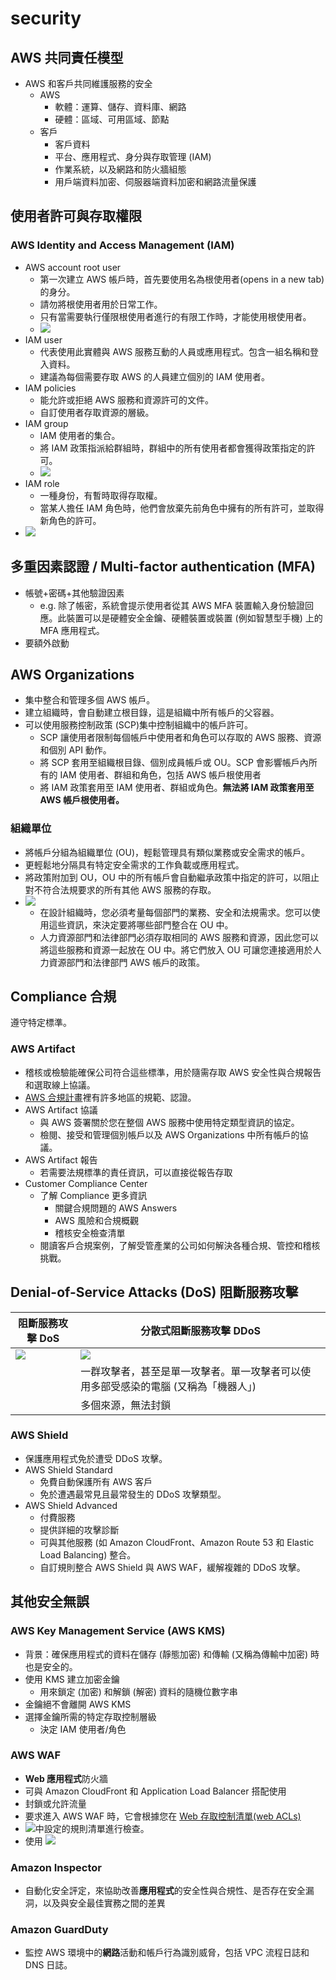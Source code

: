 # security
## AWS 共同責任模型
- AWS 和客戶共同維護服務的安全
  - AWS
    - 軟體：運算、儲存、資料庫、網路
    - 硬體：區域、可用區域、節點
  - 客戶
    - 客戶資料
    - 平台、應用程式、身分與存取管理 (IAM)
    - 作業系統，以及網路和防火牆組態
    - 用戶端資料加密、伺服器端資料加密和網路流量保護

## 使用者許可與存取權限
### AWS Identity and Access Management (IAM)

- AWS account root user
  - 第一次建立 AWS 帳戶時，首先要使用名為根使用者(opens in a new tab)的身分。  
  - 請勿將根使用者用於日常工作。
  - 只有當需要執行僅限根使用者進行的有限工作時，才能使用根使用者。   
  - ![](https://explore.skillbuilder.aws/files/a/w/aws_prod1_docebosaas_com/1715360400/gDsLZg-tazoJD5huJteLlg/tincan/50bb3ae9507c15309a6ecbb7b8d96d9cb455d06f/assets/2wSzmM-PTsmSJHoC_GXj7XwE4jMxezGDC.png)
- IAM user
  - 代表使用此實體與 AWS 服務互動的人員或應用程式。包含一組名稱和登入資料。
  - 建議為每個需要存取 AWS 的人員建立個別的 IAM 使用者。
- IAM policies
  - 能允許或拒絕 AWS 服務和資源許可的文件。
  - 自訂使用者存取資源的層級。
- IAM group
  - IAM 使用者的集合。
  - 將 IAM 政策指派給群組時，群組中的所有使用者都會獲得政策指定的許可。
  - ![](https://explore.skillbuilder.aws/files/a/w/aws_prod1_docebosaas_com/1715360400/gDsLZg-tazoJD5huJteLlg/tincan/50bb3ae9507c15309a6ecbb7b8d96d9cb455d06f/assets/rgLEVfGCKld7b33U_iKvKZn3aq2i3ch1l.png)
- IAM role
  - 一種身份，有暫時取得存取權。
  - 當某人擔任 IAM 角色時，他們會放棄先前角色中擁有的所有許可，並取得新角色的許可。 
- ![](https://user-images.githubusercontent.com/13093517/83959193-11533980-a848-11ea-9d03-d8133e0aaa86.png)

## 多重因素認證 / Multi-factor authentication (MFA)
- 帳號+密碼+其他驗證因素
  - e.g. 除了帳密，系統會提示使用者從其 AWS MFA 裝置輸入身份驗證回應。此裝置可以是硬體安全金鑰、硬體裝置或裝置 (例如智慧型手機) 上的 MFA 應用程式。
- 要額外啟動

## AWS Organizations
- 集中整合和管理多個 AWS 帳戶。
- 建立組織時，會自動建立根目錄，這是組織中所有帳戶的父容器。 
- 可以使用服務控制政策 (SCP)集中控制組織中的帳戶許可。
  - SCP 讓使用者限制每個帳戶中使用者和角色可以存取的 AWS 服務、資源和個別 API 動作。
  - 將 SCP 套用至組織根目錄、個別成員帳戶或 OU。SCP 會影響帳戶內所有的 IAM 使用者、群組和角色，包括 AWS 帳戶根使用者
  - 將 IAM 政策套用至 IAM 使用者、群組或角色。**無法將 IAM 政策套用至 AWS 帳戶根使用者。**

### 組織單位
- 將帳戶分組為組織單位 (OU)，輕鬆管理具有類似業務或安全需求的帳戶。
- 更輕鬆地分隔具有特定安全需求的工作負載或應用程式。
- 將政策附加到 OU，OU 中的所有帳戶會自動繼承政策中指定的許可，以阻止對不符合法規要求的所有其他 AWS 服務的存取。
- ![](https://explore.skillbuilder.aws/files/a/w/aws_prod1_docebosaas_com/1715360400/gDsLZg-tazoJD5huJteLlg/tincan/50bb3ae9507c15309a6ecbb7b8d96d9cb455d06f/assets/7lt6Imq0nPTKgSpj_RdUO42fD-crguQYB.png)
  - 在設計組織時，您必須考量每個部門的業務、安全和法規需求。您可以使用這些資訊，來決定要將哪些部門整合在 OU 中。
  - 人力資源部門和法律部門必須存取相同的 AWS 服務和資源，因此您可以將這些服務和資源一起放在 OU 中。將它們放入 OU 可讓您連接適用於人力資源部門和法律部門 AWS 帳戶的政策。

## Compliance 合規
遵守特定標準。
### AWS Artifact
- 稽核或檢驗能確保公司符合這些標準，用於隨需存取 AWS 安全性與合規報告和選取線上協議。
- [AWS 合規計畫](https://aws.amazon.com/compliance/programs/)裡有許多地區的規範、認證。
- AWS Artifact 協議
  - 與 AWS 簽署關於您在整個 AWS 服務中使用特定類型資訊的協定。
  - 檢閱、接受和管理個別帳戶以及 AWS Organizations 中所有帳戶的協議。
- AWS Artifact 報告
  - 若需要法規標準的責任資訊，可以直接從報告存取
-  Customer Compliance Center
     - 了解 Compliance 更多資訊
       - 關鍵合規問題的 AWS Answers
       - AWS 風險和合規概觀
       - 稽核安全檢查清單
     - 閱讀客戶合規案例，了解受管產業的公司如何解決各種合規、管控和稽核挑戰。
## Denial-of-Service Attacks (DoS)  阻斷服務攻擊
|阻斷服務攻擊 DoS|分散式阻斷服務攻擊 DDoS|
|---|---|
| ![](https://explore.skillbuilder.aws/files/a/w/aws_prod1_docebosaas_com/1715396400/8iZv6MuKNE9VS6Z1SUAFnA/tincan/50bb3ae9507c15309a6ecbb7b8d96d9cb455d06f/assets/ORp-NlcZj6cAZQH7_Z01Mv0sCrFhlpxAm.png)| ![](https://explore.skillbuilder.aws/files/a/w/aws_prod1_docebosaas_com/1715396400/8iZv6MuKNE9VS6Z1SUAFnA/tincan/50bb3ae9507c15309a6ecbb7b8d96d9cb455d06f/assets/gCt5PDhzv9CDowJ4_Y-2HMRBXqwbklCw_.png) |
||一群攻擊者，甚至是單一攻擊者。單一攻擊者可以使用多部受感染的電腦 (又稱為「機器人」)|
||多個來源，無法封鎖|

### AWS Shield
- 保護應用程式免於遭受 DDoS 攻擊。
- AWS Shield Standard 
  - 免費自動保護所有 AWS 客戶
  - 免於遭遇最常見且最常發生的 DDoS 攻擊類型。
- AWS Shield Advanced 
  - 付費服務
  - 提供詳細的攻擊診斷
  - 可與其他服務 (如 Amazon CloudFront、Amazon Route 53 和 Elastic Load Balancing) 整合。
  - 自訂規則整合 AWS Shield 與 AWS WAF，緩解複雜的 DDoS 攻擊。

## 其他安全無誤
### AWS Key Management Service (AWS KMS)
- 背景：確保應用程式的資料在儲存 (靜態加密) 和傳輸 (又稱為傳輸中加密) 時也是安全的。
- 使用 KMS 建立加密金鑰
  - 用來鎖定 (加密) 和解鎖 (解密) 資料的隨機位數字串
- 金鑰絕不會離開 AWS KMS
- 選擇金鑰所需的特定存取控制層級
  - 決定 IAM 使用者/角色
### AWS WAF
- **Web 應用程式**防火牆
- 可與 Amazon CloudFront 和 Application Load Balancer 搭配使用
- 封鎖或允許流量
- 要求進入 AWS WAF 時，它會根據您在 [Web 存取控制清單(web ACLs)](https://docs.aws.amazon.com/waf/latest/developerguide/web-acl.html)
- ![](https://explore.skillbuilder.aws/files/a/w/aws_prod1_docebosaas_com/1715396400/8iZv6MuKNE9VS6Z1SUAFnA/tincan/50bb3ae9507c15309a6ecbb7b8d96d9cb455d06f/assets/7rqsGZDTfLfOFNmB_4MZpGVG1hbN5AbYX.png)中設定的規則清單進行檢查。
- 使用 ![](https://explore.skillbuilder.aws/files/a/w/aws_prod1_docebosaas_com/1715396400/8iZv6MuKNE9VS6Z1SUAFnA/tincan/50bb3ae9507c15309a6ecbb7b8d96d9cb455d06f/assets/Ux-RZ83rkZQcO0yM_AWc-r3kOE2FKiHee.png)

### Amazon Inspector
- 自動化安全評定，來協助改善**應用程式**的安全性與合規性、是否存在安全漏洞，以及與安全最佳實務之間的差異
### Amazon GuardDuty
- 監控 AWS 環境中的**網路**活動和帳戶行為識別威脅，包括 VPC 流程日誌和 DNS 日誌。 